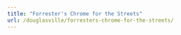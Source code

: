 ```yaml
---
title: "Forrester's Chrome for the Streets"
url: /douglasville/forresters-chrome-for-the-streets/
---
```

